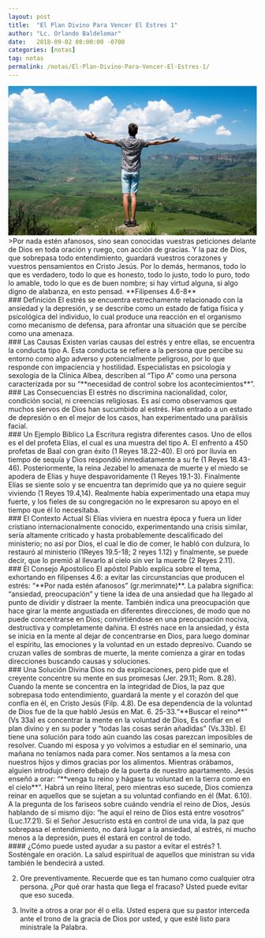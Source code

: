 ```yaml
---
layout: post
title:  "El Plan Divino Para Vencer El Estres 1"
author: "Lc. Orlando Baldelomar"
date:   2018-09-02 08:00:00 -0700
categories: [notas]
tag: notas
permalink: /notas/El-Plan-Divino-Para-Vencer-El-Estres-1/
---
```

<img src="/assets/img/stress.jpeg" class="img-fluid" alt="Responsive image">

<br>
>Por nada estén afanosos, sino sean conocidas vuestras peticiones delante de Dios en toda oración y ruego, con acción  de gracias.  Y la paz de Dios, que sobrepasa todo entendimiento, guardará  vuestros corazones y vuestros pensamientos en Cristo Jesús.   Por lo demás, hermanos, todo lo que es verdadero, todo lo que es honesto, todo lo justo, todo lo puro, todo lo amable, todo lo que es de buen nombre; si hay virtud alguna, si algo digno de alabanza, en esto pensad.
**Filipenses 4.6-8**

<br>
### Definición
El estrés se encuentra estrechamente relacionado con la ansiedad y la depresión, y se describe como un estado de fatiga física y psicológica  del individuo, lo cual produce una reacción en el organismo como mecanismo de defensa, para afrontar una situación que se percibe como una amenaza.

<br>
### Las Causas
Existen varias causas del estrés y entre ellas, se encuentra la conducta tipo A.  Esta conducta se refiere a la persona que percibe su entorno como algo adverso y potencialmente peligroso, por lo que responde con impaciencia y hostilidad.  Especialistas en psicología y sexología de la Clínica Albea, describen al “Tipo A” como una persona caracterizada por su “**necesidad de control sobre los acontecimientos**”.

<br>
### Las Consecuencias
El estrés no discrimina nacionalidad, color, condición social, ni creencias religiosas.  Es así  como observamos que muchos siervos de Dios han sucumbido al estrés.  Han entrado a un estado de depresión o en el mejor de los casos, han experimentado una parálisis facial.

<br>
### Un Ejemplo Biblico
La Escritura registra diferentes casos. Uno de ellos es el del profeta Elías, el cual es una muestra del tipo A. El enfrentó a 450 profetas de Baal con gran éxito (1 Reyes 18.22-40). El oró por lluvia en tiempo de sequía y Dios respondió inmediatamente a su fe (1 Reyes 18.43-46). Posteriormente, la reina Jezabel lo amenaza de muerte y el miedo se apodera de Elías y huye despavoridamente (1 Reyes 19.1-3). Finalmente Elías se siente solo y se encuentra tan deprimido que ya no quiere seguir viviendo (1 Reyes 19.4,14). Realmente había experimentado una etapa muy fuerte, y los fieles de su congregación no le expresaron su apoyo en el tiempo que él lo necesitaba.

<br>
### El Contexto Actual
Si Elías viviera en nuestra época y fuera un líder cristiano internacionalmente conocido, experimentando una crisis similar, sería altamente criticado y hasta probablemente descalificado del ministerio; no así por Dios, el cual le dio de comer, le habló con dulzura, lo restauró al ministerio (1Reyes 19.5-18; 2 reyes 1.12) y finalmente, se puede decir, que lo premió al llevarlo al cielo sin ver la muerte (2 Reyes 2.11).

<br>
### El Consejo Apostolico
El apóstol Pablo explica sobre el tema, exhortando en filipenses  4.6: a evitar las circunstancias que producen el estrés: “**Por nada estén afanosos” (gr.merimnate)**.  La palabra significa: “ansiedad, preocupación” y tiene la idea  de una ansiedad que ha llegado al punto de  dividir y distraer la mente.  También indica una preocupación que hace girar la mente  angustiada en diferentes  direcciones, de modo que no puede concentrarse en Dios; convirtiéndose en una preocupación nociva, destructiva y completamente dañina. 
El  estrés nace en la ansiedad, y ésta se inicia en la mente al dejar de concentrarse en Dios, para luego dominar el espíritu, las emociones y la voluntad en un estado depresivo. Cuando se cruzan valles de sombras de muerte, la mente comienza a girar en todas direcciones buscando causas y soluciones.

<br>
### Una Solución Divina
Dios no da explicaciones, pero pide que el creyente concentre su mente en sus promesas (Jer. 29.11; Rom. 8.28). Cuando la mente se concentra en la integridad de Dios, la paz que sobrepasa todo entendimiento, guardará la mente y el corazón del que confía en él, en Cristo Jesús (Filp. 4.8). De esa dependencia de la voluntad de Dios fue de la que habló Jesús en Mat. 6. 25-33.“**Buscar el reino**” (Vs 33a) es concentrar la mente en la voluntad de Dios, Es confiar en el plan divino y en su poder y “todas las cosas serán añadidas” (Vs.33b). El tiene una solución para todo aún cuando las cosas parezcan imposibles de resolver. Cuando mi esposa y yo volvimos a estudiar en el seminario, una mañana no teníamos nada para comer. Nos sentamos a la mesa con nuestros hijos y dimos gracias por los alimentos. Mientras orábamos, alguien introdujo dinero debajo de la puerta de nuestro apartamento. Jesús enseñó a orar: “**venga tu reino y hágase tu voluntad en la tierra como en el cielo**”. Habrá un reino literal, pero mientras eso sucede, Dios comienza reinar en aquellos que se sujetan a su voluntad confiando en él (Mat. 6.10). A la pregunta de los fariseos sobre cuándo vendría el reino de Dios, Jesús hablando de sí mismo dijo: “he aquí el reino de Dios está entre vosotros” (Luc.17.21). Si el Señor Jesucristo está en control de una vida, la paz que sobrepasa el entendimiento, no dará lugar a la ansiedad, al estrés, ni mucho menos a la depresión, pues él  estará en control de todo.


<br>
#### ¿Cómo puede usted ayudar a su pastor a evitar el estrés?
1. Sosténgale en oración. La salud espiritual de aquellos que ministran su vida también le bendecirá a usted.

2. Ore preventivamente. Recuerde que es tan humano como cualquier otra persona. ¿Por qué orar hasta que llega el fracaso? Usted puede evitar que eso suceda.

3. Invite a otros a orar por él o ella. Usted espera que su pastor interceda ante el trono de la gracia de Dios por usted, y que esté listo para ministrale la Palabra.


<br>

